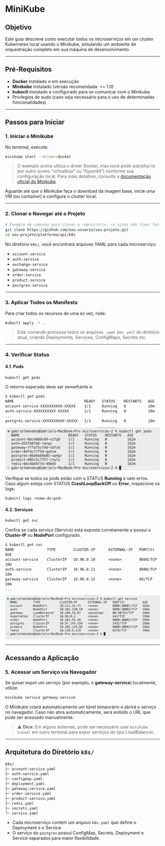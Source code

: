 # MiniKube

## Objetivo

Este guia descreve como executar todos os microserviços em um cluster Kubernetes local usando o Minikube, simulando um ambiente de orquestração completo em sua máquina de desenvolvimento.

---

## Pré-Requisitos

- **Docker** instalado e em execução  
- **Minikube** instalado (versão recomendada: >= 1.0)  
- **kubectl** instalado e configurado para se comunicar com o Minikube  
- Privilegios de sudo (caso seja necessário para o uso de determinadas funcionalidades)

---

## Passos para Iniciar

### 1. Iniciar o Minikube

No terminal, execute:

```bash
minikube start --driver=docker
```

> O exemplo acima utiliza o driver Docker, mas você pode substituí-lo por outro (como “virtualbox” ou “hyperkit”) conforme sua configuração local. Para mais detalhes, consulte a [documentação oficial do Minikube](https://minikube.sigs.k8s.io/docs/).

Aguarde até que o Minikube faça o download da imagem base, inicie uma VM (ou container) e configure o cluster local.

---

### 2. Clonar e Navegar até o Projeto

```bash
# Exemplo de comando para clonar o repositório, se ainda não tiver feito:
git clone https://github.com/seu-usuario/seu-projeto.git
cd seu-projeto/platforma/api/k8s
```

No diretório `k8s/`, você encontrará arquivos YAML para cada microserviço:

- `account-service`
- `auth-service`
- `exchange-service`
- `gateway-service`
- `order-service`
- `product-service`
- `postgres-service`

---

### 3. Aplicar Todos os Manifests

Para criar todos os recursos de uma só vez, rode:

```bash
kubectl apply -f .
```

> Este comando processa todos os arquivos `.yaml` (ou `.yml`) do diretório atual, criando Deployments, Services, ConfigMaps, Secrets etc.

---

### 4. Verificar Status

#### 4.1. Pods

```bash
kubectl get pods
```
O retorno esperado deve ser semelhante a:

```
$ kubectl get pods
NAME                                READY   STATUS    RESTARTS   AGE
account-service-XXXXXXXXXX-XXXXX    1/1     Running   0          10m
auth-service-XXXXXXXXXX-XXXXX       1/1     Running   0          10m
...
postgres-service-XXXXXXXXXX-XXXXX   1/1     Running   0          10m
```

![minikube pods](../img/get-pods.png)

Verifique se todos os pods estão com o STATUS **Running** e sem erros. Caso algum esteja com STATUS **CrashLoopBackOff** ou **Error**, inspecione os logs:

```bash
kubectl logs <nome-do-pod>
```

#### 4.2. Serviços

```bash
kubectl get svc
```

Confira se cada serviço (Service) está exposto corretamente e possui o **Cluster-IP** ou **NodePort** configurado.

```
$ kubectl get svc
NAME               TYPE        CLUSTER-IP      EXTERNAL-IP   PORT(S)          AGE
account-service    ClusterIP   10.96.0.10      <none>        8080/TCP         10m
auth-service       ClusterIP   10.96.0.11      <none>        8080/TCP         10m
gateway-service    ClusterIP   10.96.0.12      <none>        80/TCP           10m
...
```
 
![minikube service](../img/get-service.png)

---

## Acessando a Aplicação

### 5. Acessar um Serviço via Navegador

Se quiser expor um serviço (por exemplo, o **gateway-service**) localmente, utilize:

```bash
minikube service gateway-service
```

O Minikube criará automaticamente um túnel temporário e abrirá o serviço no navegador. Caso não abra automaticamente, será exibido o URL que pode ser acessado manualmente.

> ⚠️ **Dica:** Em alguns sistemas, pode ser necessário usar `minikube tunnel` em outro terminal para expor serviços do tipo LoadBalancer.

---

## Arquitetura do Diretório `k8s/`

```
k8s/
├─ account-service.yaml
├─ auth-service.yaml
├─ configmap.yaml
├─ deployment.yaml
├─ gateway-service.yaml
├─ order-service.yaml
├─ product-service.yaml
├─ redis.yaml
├─ secrets.yaml
└─ service.yaml
```

- Cada microserviço contém um arquivo `k8s.yaml` que define o Deployment e o Service.
- O serviço do `postgres` possui ConfigMap, Secrets, Deployment e Service separados para maior flexibilidade.